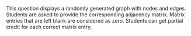 This question displays a randomly generated graph with nodes and edges. Students are asked to provide the corresponding adjacency matrix. Matrix entries that are left blank are considered as zero. Students can get partial credit for each correct matrix entry.
